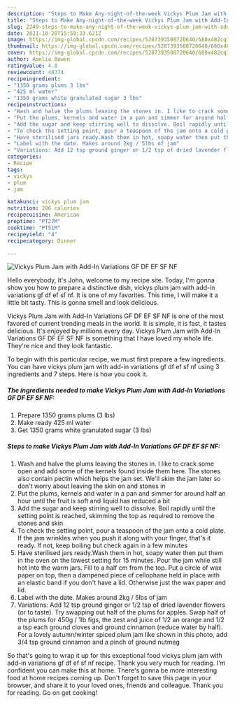 ```yaml
---
description: "Steps to Make Any-night-of-the-week Vickys Plum Jam with Add-In Variations GF DF EF SF NF"
title: "Steps to Make Any-night-of-the-week Vickys Plum Jam with Add-In Variations GF DF EF SF NF"
slug: 2249-steps-to-make-any-night-of-the-week-vickys-plum-jam-with-add-in-variations-gf-df-ef-sf-nf
date: 2021-10-20T15:59:33.621Z
image: https://img-global.cpcdn.com/recipes/5287393508720640/680x482cq70/vickys-plum-jam-with-add-in-variations-gf-df-ef-sf-nf-recipe-main-photo.jpg
thumbnail: https://img-global.cpcdn.com/recipes/5287393508720640/680x482cq70/vickys-plum-jam-with-add-in-variations-gf-df-ef-sf-nf-recipe-main-photo.jpg
cover: https://img-global.cpcdn.com/recipes/5287393508720640/680x482cq70/vickys-plum-jam-with-add-in-variations-gf-df-ef-sf-nf-recipe-main-photo.jpg
author: Amelia Bowen
ratingvalue: 4.8
reviewcount: 48374
recipeingredient:
- "1350 grams plums 3 lbs"
- "425 ml water"
- "1350 grams white granulated sugar 3 lbs"
recipeinstructions:
- "Wash and halve the plums leaving the stones in. I like to crack some open and add some of the kernels found inside them here. The stones also contain pectin which helps the jam set. We&#39;ll skim the jam later so don&#39;t worry about leaving the skin on and stones in"
- "Put the plums, kernels and water in a pan and simmer for around half an hour until the fruit is soft and liquid has reduced a bit"
- "Add the sugar and keep stirring well to dissolve. Boil rapidly until the setting point is reached, skimming the top as required to remove the stones and skin"
- "To check the setting point, pour a teaspoon of the jam onto a cold plate. If the jam wrinkles when you push it along with your finger, that&#39;s it ready. If not, keep boiling but check again in a few minutes"
- "Have sterilised jars ready.Wash them in hot, soapy water then put them in the oven on the lowest setting for 15 minutes. Pour the jam while still hot into the warm jars. Fill to a half cm from the top. Put a circle of wax paper on top, then a dampened piece of cellophane held in place with an elastic band if you don&#39;t have a lid. Otherwise just the wax paper and lid."
- "Label with the date. Makes around 2kg / 5lbs of jam"
- "Variations: Add 12 tsp ground ginger or 1/2 tsp of dried lavender flowers (or to taste). Try swapping out half of the plums for apples. Swap half of the plums for 450g / 1lb figs, the zest and juice of 1/2 an orange and 1/2 a tsp each ground cloves and ground cinnamon (reduce water by half). For a lovely autumn/winter spiced plum jam like shown in this photo, add 3/4 tsp ground cinnamon and a pinch of ground nutmeg"
categories:
- Recipe
tags:
- vickys
- plum
- jam

katakunci: vickys plum jam 
nutrition: 286 calories
recipecuisine: American
preptime: "PT27M"
cooktime: "PT51M"
recipeyield: "4"
recipecategory: Dinner

---
```



![Vickys Plum Jam with Add-In Variations GF DF EF SF NF](https://img-global.cpcdn.com/recipes/5287393508720640/680x482cq70/vickys-plum-jam-with-add-in-variations-gf-df-ef-sf-nf-recipe-main-photo.jpg)

Hello everybody, it's John, welcome to my recipe site. Today, I'm gonna show you how to prepare a distinctive dish, vickys plum jam with add-in variations gf df ef sf nf. It is one of my favorites. This time, I will make it a little bit tasty. This is gonna smell and look delicious.



Vickys Plum Jam with Add-In Variations GF DF EF SF NF is one of the most favored of current trending meals in the world. It is simple, it is fast, it tastes delicious. It's enjoyed by millions every day. Vickys Plum Jam with Add-In Variations GF DF EF SF NF is something that I have loved my whole life. They're nice and they look fantastic.


To begin with this particular recipe, we must first prepare a few ingredients. You can have vickys plum jam with add-in variations gf df ef sf nf using 3 ingredients and 7 steps. Here is how you cook it.

<!--inarticleads1-->

##### The ingredients needed to make Vickys Plum Jam with Add-In Variations GF DF EF SF NF:

1. Prepare 1350 grams plums (3 lbs)
1. Make ready 425 ml water
1. Get 1350 grams white granulated sugar (3 lbs)




<!--inarticleads2-->

##### Steps to make Vickys Plum Jam with Add-In Variations GF DF EF SF NF:

1. Wash and halve the plums leaving the stones in. I like to crack some open and add some of the kernels found inside them here. The stones also contain pectin which helps the jam set. We&#39;ll skim the jam later so don&#39;t worry about leaving the skin on and stones in
1. Put the plums, kernels and water in a pan and simmer for around half an hour until the fruit is soft and liquid has reduced a bit
1. Add the sugar and keep stirring well to dissolve. Boil rapidly until the setting point is reached, skimming the top as required to remove the stones and skin
1. To check the setting point, pour a teaspoon of the jam onto a cold plate. If the jam wrinkles when you push it along with your finger, that&#39;s it ready. If not, keep boiling but check again in a few minutes
1. Have sterilised jars ready.Wash them in hot, soapy water then put them in the oven on the lowest setting for 15 minutes. Pour the jam while still hot into the warm jars. Fill to a half cm from the top. Put a circle of wax paper on top, then a dampened piece of cellophane held in place with an elastic band if you don&#39;t have a lid. Otherwise just the wax paper and lid.
1. Label with the date. Makes around 2kg / 5lbs of jam
1. Variations: Add 12 tsp ground ginger or 1/2 tsp of dried lavender flowers (or to taste). Try swapping out half of the plums for apples. Swap half of the plums for 450g / 1lb figs, the zest and juice of 1/2 an orange and 1/2 a tsp each ground cloves and ground cinnamon (reduce water by half). For a lovely autumn/winter spiced plum jam like shown in this photo, add 3/4 tsp ground cinnamon and a pinch of ground nutmeg




So that's going to wrap it up for this exceptional food vickys plum jam with add-in variations gf df ef sf nf recipe. Thank you very much for reading. I'm confident you can make this at home. There's gonna be more interesting food at home recipes coming up. Don't forget to save this page in your browser, and share it to your loved ones, friends and colleague. Thank you for reading. Go on get cooking!

